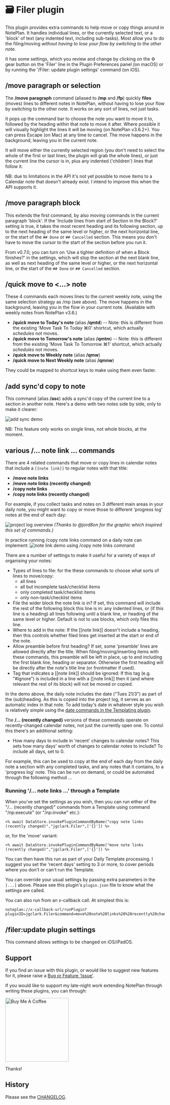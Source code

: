 # 🗃 Filer plugin
This plugin provides extra commands to help move or copy things around in NotePlan. It handles individual lines, or the currently selected text, or a 'block' of text (any indented text, including sub-tasks). Most allow you to do the filing/moving _without having to lose your flow by switching to the other note_.

It has some settings, which you review and change by clicking on the ⚙️ gear button on the 'Filer' line in the Plugin Preferences panel (on macOS) or by running the '/Filer: update plugin settings' command (on iOS).

## /move paragraph or selection
The **/move paragraph** command (aliased to **/mp** and **/fp**) quickly **files** (moves) lines to different notes in NotePlan, without having to lose your flow by switching to the other note. It works on any sort of lines, not just tasks.

It pops up the command bar to choose the note you want to move it to, followed by the heading within that note to move it after. Where possible it will visually highlight the lines it will be moving (on NotePlan v3.6.2+). You can press Escape (on Mac) at any time to cancel.  The move happens in the background, leaving you in the current note.

It will move either the currently selected region (you don't need to select the whole of the first or last lines; the plugin will grab the whole lines), or just the current line the cursor is in, plus any indented ('children') lines that follow it.

NB: due to limitations in the API it's not yet possible to move items to a Calendar note that doesn't already exist. I intend to improve this when the API supports it.

## /move paragraph block
This extends the first command, by also moving commands in the current paragraph 'block'. If the 'Include lines from start of Section in the Block?' setting is true, it takes the most recent heading and its following section, up to the next heading of the same level or higher, or the next horizontal line, or the start of the `## Done` or `## Cancelled` section. This means you don't have to move the cursor to the start of the section before you run it.

From v0.7.0, you can turn on 'Use a tighter definition of when a Block finishes?' in the settings, which will stop the section at the next blank line, as well as next heading of the same level or higher, or the next horizontal line, or the start of the `## Done` or `## Cancelled` section.

## /quick move to <...> note
These 4 commands each moves lines to the current weekly note, using the same selection strategy as /mp (see above). The move happens in the background, leaving you in the flow in your current note. (Available with weekly notes from NotePlan v3.6.)

- **/quick move to Today's note** (alias **/qmtd**) -- Note: this is different from the existing 'Move Task To Today ⌘0' shortcut, which actually _schedules_ not moves.
- **/quick move to Tomorrow's note** (alias **/qmtm**) -- Note: this is different from the existing 'Move Task To Tomorrow ⌘1' shortcut, which actually _schedules_ not moves.
- **/quick move to Weekly note** (alias **/qmw**)
- **/quick move to Next Weekly note** (alias **/qmnw**)

They could be mapped to shortcut keys to make using them even faster.

## /add sync'd copy to note
This command (alias **/asc**) adds a sync'd copy of the current line to a section in another note.  Here's a demo with two notes side by side, only to make it clearer:

![add sync demo](add-link-line-demo-T2.gif)

NB: This feature only works on single lines, not whole blocks, at the moment.

## various /... note link ... commands
There are 4 related commands that move or copy lines in calendar notes that include a `[[note link]]` to regular notes with that title:
- **/move note links**
- **/move note links (recently changed)**
- **/copy note links**
- **/copy note links (recently changed)**

For example, if you collect tasks and notes on 3 different main areas in your daily note, you might want to copy or move those to different 'progress log' notes at the end of each day:

![project log overview](project-log-jordon-view.jpg)
_(Thanks to @jord8on for the graphic which inspired this set of commands.)_

In practice running /copy note links command on a daily note can implement:
![note link demo using /copy note links command](note-link-example.gif)

There are a number of settings to make it useful for a variety of ways of organising your notes:

- Types of lines to file: for the these commands to choose what sorts of lines to move/copy:
  - all lines
  - all but incomplete task/checklist items
  - only completed task/checklist items
  - only non-task/checklist items
- File the wider block the note link is in? If set, this command will include the rest of the following block this line is in: any indented lines, or (if this line is a heading) all lines following until a blank line, or heading of the same level or higher. Default is not to use blocks, which only files this line.
- Where to add in the note: If the [[note link]] doesn't include a heading, then this controls whether filed lines get inserted at the start or end of the note.
- Allow preamble before first heading? If set, some 'preamble' lines are allowed directly after the title. When filing/moving/inserting items with these commands, this preamble will be left in place, up to and including the first blank line, heading or separator. Otherwise the first heading will be directly after the note's title line (or frontmatter if used).
- Tag that indicates a [[note link]] should be ignored: If this tag (e.g. "#ignore") is included in a line with a [[note link]] then it (and where relevant the rest of its block) will not be moved or copied.

In the demo above, the daily note includes the date ("Tues 21/3") as part of the (sub)heading. As this is copied into the project log, it serves as an automatic index in that note. To add today's date in whatever style you wish is relatively simple using the [date commands in the Templating plugin](https://noteplan.co/templates/docsdocs/templating-examples/date-time).

The **/... (recently changed)** versions of these commands operate on recently-changed calendar notes, not just the currently open one. To contol this there's an additional setting:
- How many days to include in 'recent' changes to calendar notes? This sets how many days' worth of changes to calendar notes to include? To include all days, set to 0.

For example, this can be used to copy at the end of each day from the daily note a section with any completed tasks, and any notes that it contains, to a 'progress log' note. This can be run on demand, or could be automated through the following method ...

### Running '/... note links ...' through a Template
When you've set the settings as you wish, then you can run either of the "/... (recently changed)" commands from a Template using command "/np:execute" (or "/np:invoke" etc.):
```
<% await DataStore.invokePluginCommandByName("copy note links (recently changed)","jgclark.Filer",['{}']) %>
```
or, for the 'move' variant:
```
<% await DataStore.invokePluginCommandByName("move note links (recently changed)","jgclark.Filer",['{}']) %>
```

You can then have this run as part of your Daily Template processing. I suggest you set the 'recent days' setting to 3 or more, to cover periods where you don't or can't run the Template.

You can override your usual settings by passing extra parameters in the `[...]` above. Please see this plugin's `plugin.json` file to know what the settings are called.

You can also run from an x-callback call. At simplest this is:
```
noteplan://x-callback-url/runPlugin?pluginID=jgclark.Filer&command=move%20note%20links%20%28recently%20changed%29&arg0=
```

## /filer:update plugin settings
This command allows settings to be changed on iOS/iPadOS.

## Support
If you find an issue with this plugin, or would like to suggest new features for it, please raise a [Bug or Feature 'Issue'](https://github.com/NotePlan/plugins/issues).

If you would like to support my late-night work extending NotePlan through writing these plugins, you can through:

[<img width="200px" alt="Buy Me A Coffee" src="https://www.buymeacoffee.com/assets/img/guidelines/download-assets-sm-2.svg" />](https://www.buymeacoffee.com/revjgc)

Thanks!

## History
Please see the [CHANGELOG](CHANGELOG.md).
